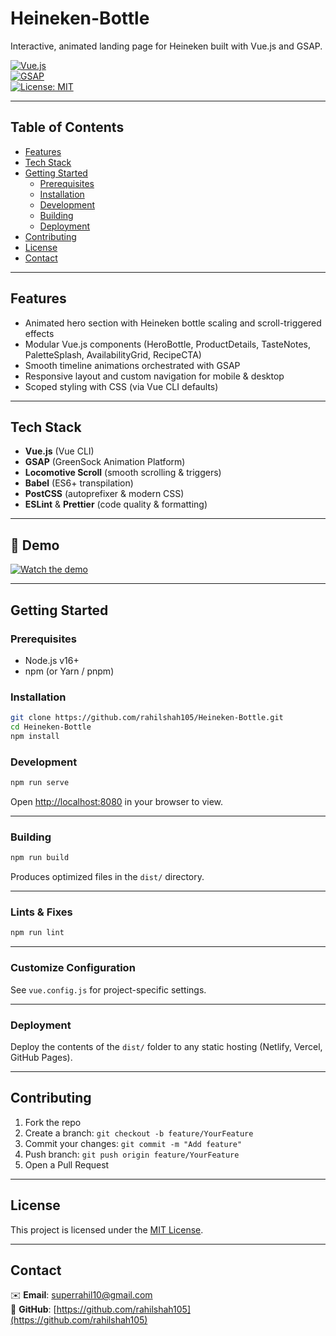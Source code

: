 # Heineken-Bottle

Interactive, animated landing page for Heineken built with Vue.js and GSAP.

[![Vue.js](https://img.shields.io/badge/Vue-3.2-blue.svg?logo=vue.js&logoColor=white)](https://vuejs.org/)  
[![GSAP](https://img.shields.io/badge/GSAP-3.11-green.svg?logo=greensock&logoColor=white)](https://greensock.com/gsap/)  
[![License: MIT](https://img.shields.io/badge/license-MIT-blue.svg)](/LICENSE)

---

## Table of Contents

- [Features](#features)
- [Tech Stack](#tech-stack)
- [Getting Started](#getting-started)
  - [Prerequisites](#prerequisites)
  - [Installation](#installation)
  - [Development](#development)
  - [Building](#building)
  - [Deployment](#deployment)
- [Contributing](#contributing)
- [License](#license)
- [Contact](#contact)

---

## Features

- Animated hero section with Heineken bottle scaling and scroll-triggered effects
- Modular Vue.js components (HeroBottle, ProductDetails, TasteNotes, PaletteSplash, AvailabilityGrid, RecipeCTA)
- Smooth timeline animations orchestrated with GSAP
- Responsive layout and custom navigation for mobile & desktop
- Scoped styling with CSS (via Vue CLI defaults)

---

## Tech Stack

- **Vue.js** (Vue CLI)
- **GSAP** (GreenSock Animation Platform)
- **Locomotive Scroll** (smooth scrolling & triggers)
- **Babel** (ES6+ transpilation)
- **PostCSS** (autoprefixer & modern CSS)
- **ESLint** & **Prettier** (code quality & formatting)

---

## 🎥 Demo

[![Watch the demo](https://img.shields.io/badge/Watch%20Demo-%F0%9F%8E%A5-lightgrey?style=for-the-badge)](https://github.com/rahilshah105/Heineken-Bottle/raw/main/public/demo.mp4)

---

## Getting Started

### Prerequisites

- Node.js v16+
- npm (or Yarn / pnpm)

### Installation

```bash
git clone https://github.com/rahilshah105/Heineken-Bottle.git
cd Heineken-Bottle
npm install
```

### Development

```bash
npm run serve
```

Open [http://localhost:8080](http://localhost:8080) in your browser to view.

---

### Building

```bash
npm run build
```

Produces optimized files in the `dist/` directory.

---

### Lints & Fixes

```bash
npm run lint
```

---

### Customize Configuration

See `vue.config.js` for project-specific settings.

---

### Deployment

Deploy the contents of the `dist/` folder to any static hosting (Netlify, Vercel, GitHub Pages).

---

## Contributing

1. Fork the repo
2. Create a branch: `git checkout -b feature/YourFeature`
3. Commit your changes: `git commit -m "Add feature"`
4. Push branch: `git push origin feature/YourFeature`
5. Open a Pull Request

---

## License

This project is licensed under the [MIT License](LICENSE).

---

## Contact

✉️ **Email**: [superrahil10@gmail.com](mailto:superrahil10@gmail.com)  
🐙 **GitHub**: [https://github.com/rahilshah105](https://github.com/rahilshah105)
